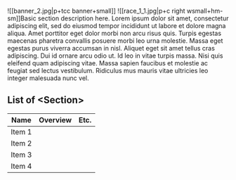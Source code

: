 ![[banner_2.jpg|p+tcc banner+small]]
![[race_1_1.jpg|p+c right wsmall+hm-sm]]Basic section description here. Lorem ipsum dolor sit amet, consectetur adipiscing elit, sed do eiusmod tempor incididunt ut labore et dolore magna aliqua. Amet porttitor eget dolor morbi non arcu risus quis. Turpis egestas maecenas pharetra convallis posuere morbi leo urna molestie. Massa eget egestas purus viverra accumsan in nisl. Aliquet eget sit amet tellus cras adipiscing. Dui id ornare arcu odio ut. Id leo in vitae turpis massa. Nisi quis eleifend quam adipiscing vitae. Massa sapien faucibus et molestie ac feugiat sed lectus vestibulum. Ridiculus mus mauris vitae ultricies leo integer malesuada nunc vel.

## List of \<Section>
| Name   | Overview | Etc. |
| ------ | -------- | ---- |
| Item 1 |          |      |
| Item 2 |          |      |
| Item 3 |          |      |
| Item 4 |          |      |
